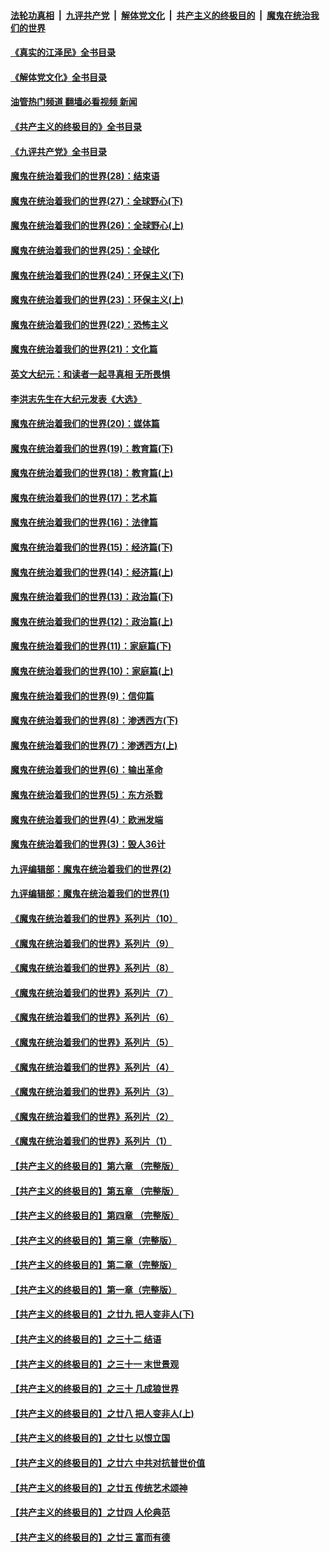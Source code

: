 ####  [法轮功真相](../../../../basic/blob/master/README.md?t=07090402) &nbsp;|&nbsp; [九评共产党](../../../../9ping.md/blob/master/README.md?t=07090402) &nbsp;|&nbsp; [解体党文化](../../../../jtdwh.md/blob/master/README.md?t=07090402)  &nbsp;|&nbsp; [共产主义的终极目的](../../../../gczydzjmd.md/blob/master/README.md?t=07090402) &nbsp;|&nbsp; [魔鬼在统治我们的世界](../../../../mgztzwmdsj.md/blob/master/README.md?t=07090402) 

#### [《真实的江泽民》全书目录](../pages/nsc422/n13721399.md?t=07090402) 

#### [《解体党文化》全书目录](../pages/nsc422/n13721157.md?t=07090402) 

#### [油管热门频道 翻墙必看视频 新闻](http://45.76.130.85:81/youtube.html?07090402)

#### [《共产主义的终极目的》全书目录](../pages/nsc422/n13721048.md?t=07090402) 

#### [《九评共产党》全书目录](../pages/nsc422/n13708085.md?t=07090402) 

#### [魔鬼在统治着我们的世界(28)：结束语](../pages/nsc422/n10936246.md?t=07090402) 

#### [魔鬼在统治着我们的世界(27)：全球野心(下)](../pages/nsc422/n10928319.md?t=07090402) 

#### [魔鬼在统治着我们的世界(26)：全球野心(上)](../pages/nsc422/n10900318.md?t=07090402) 

#### [魔鬼在统治着我们的世界(25)：全球化](../pages/nsc422/n10788205.md?t=07090402) 

#### [魔鬼在统治着我们的世界(24)：环保主义(下)](../pages/nsc422/n10695307.md?t=07090402) 

#### [魔鬼在统治着我们的世界(23)：环保主义(上)](../pages/nsc422/n10688613.md?t=07090402) 

#### [魔鬼在统治着我们的世界(22)：恐怖主义](../pages/nsc422/n10614727.md?t=07090402) 

#### [魔鬼在统治着我们的世界(21)：文化篇](../pages/nsc422/n10597706.md?t=07090402) 

#### [英文大纪元：和读者一起寻真相 无所畏惧](../pages/nsc422/n12542027.md?t=07090402) 

#### [李洪志先生在大纪元发表《大选》](../pages/nsc422/n12534746.md?t=07090402) 

#### [魔鬼在统治着我们的世界(20)：媒体篇](../pages/nsc422/n10586579.md?t=07090402) 

#### [魔鬼在统治着我们的世界(19)：教育篇(下)](../pages/nsc422/n10564808.md?t=07090402) 

#### [魔鬼在统治着我们的世界(18)：教育篇(上)](../pages/nsc422/n10526970.md?t=07090402) 

#### [魔鬼在统治着我们的世界(17)：艺术篇](../pages/nsc422/n10499093.md?t=07090402) 

#### [魔鬼在统治着我们的世界(16)：法律篇](../pages/nsc422/n10485969.md?t=07090402) 

#### [魔鬼在统治着我们的世界(15)：经济篇(下)](../pages/nsc422/n10469975.md?t=07090402) 

#### [魔鬼在统治着我们的世界(14)：经济篇(上)](../pages/nsc422/n10457370.md?t=07090402) 

#### [魔鬼在统治着我们的世界(13)：政治篇(下)](../pages/nsc422/n10448270.md?t=07090402) 

#### [魔鬼在统治着我们的世界(12)：政治篇(上)](../pages/nsc422/n10444576.md?t=07090402) 

#### [魔鬼在统治着我们的世界(11)：家庭篇(下)](../pages/nsc422/n10440961.md?t=07090402) 

#### [魔鬼在统治着我们的世界(10)：家庭篇(上)](../pages/nsc422/n10435448.md?t=07090402) 

#### [魔鬼在统治着我们的世界(9)：信仰篇](../pages/nsc422/n10432159.md?t=07090402) 

#### [魔鬼在统治着我们的世界(8)：渗透西方(下)](../pages/nsc422/n10429603.md?t=07090402) 

#### [魔鬼在统治着我们的世界(7)：渗透西方(上)](../pages/nsc422/n10426013.md?t=07090402) 

#### [魔鬼在统治着我们的世界(6)：输出革命](../pages/nsc422/n10421536.md?t=07090402) 

#### [魔鬼在统治着我们的世界(5)：东方杀戮](../pages/nsc422/n10417707.md?t=07090402) 

#### [魔鬼在统治着我们的世界(4)：欧洲发端](../pages/nsc422/n10414890.md?t=07090402) 

#### [魔鬼在统治着我们的世界(3)：毁人36计](../pages/nsc422/n10411583.md?t=07090402) 

#### [九评编辑部：魔鬼在统治着我们的世界(2)](../pages/nsc422/n10410036.md?t=07090402) 

#### [九评编辑部：魔鬼在统治着我们的世界(1)](../pages/nsc422/n10406825.md?t=07090402) 

#### [《魔鬼在统治着我们的世界》系列片（10）](../pages/nsc422/n12292670.md?t=07090402) 

#### [《魔鬼在统治着我们的世界》系列片（9）](../pages/nsc422/n12290859.md?t=07090402) 

#### [《魔鬼在统治着我们的世界》系列片（8）](../pages/nsc422/n12287445.md?t=07090402) 

#### [《魔鬼在统治着我们的世界》系列片（7）](../pages/nsc422/n12283425.md?t=07090402) 

#### [《魔鬼在统治着我们的世界》系列片（6）](../pages/nsc422/n12282314.md?t=07090402) 

#### [《魔鬼在统治着我们的世界》系列片（5）](../pages/nsc422/n12281419.md?t=07090402) 

#### [《魔鬼在统治着我们的世界》系列片（4）](../pages/nsc422/n12274024.md?t=07090402) 

#### [《魔鬼在统治着我们的世界》系列片（3）](../pages/nsc422/n12271322.md?t=07090402) 

#### [《魔鬼在统治着我们的世界》系列片（2）](../pages/nsc422/n12269049.md?t=07090402) 

#### [《魔鬼在统治着我们的世界》系列片（1）](../pages/nsc422/n12267575.md?t=07090402) 

#### [【共产主义的终极目的】第六章 （完整版）](../pages/nsc422/n11428913.md?t=07090402) 

#### [【共产主义的终极目的】第五章 （完整版）](../pages/nsc422/n11428912.md?t=07090402) 

#### [【共产主义的终极目的】第四章 （完整版）](../pages/nsc422/n11428907.md?t=07090402) 

#### [【共产主义的终极目的】第三章（完整版）](../pages/nsc422/n11428848.md?t=07090402) 

#### [【共产主义的终极目的】第二章（完整版）](../pages/nsc422/n11428831.md?t=07090402) 

#### [【共产主义的终极目的】第一章（完整版）](../pages/nsc422/n11417651.md?t=07090402) 

#### [【共产主义的终极目的】之廿九 把人变非人(下)](../pages/nsc422/n11344140.md?t=07090402) 

#### [【共产主义的终极目的】之三十二 结语](../pages/nsc422/n11360535.md?t=07090402) 

#### [【共产主义的终极目的】之三十一 末世景观](../pages/nsc422/n11351129.md?t=07090402) 

#### [【共产主义的终极目的】之三十 几成狼世界](../pages/nsc422/n11348280.md?t=07090402) 

#### [【共产主义的终极目的】之廿八 把人变非人(上)](../pages/nsc422/n11340492.md?t=07090402) 

#### [【共产主义的终极目的】之廿七 以恨立国](../pages/nsc422/n11336944.md?t=07090402) 

#### [【共产主义的终极目的】之廿六 中共对抗普世价值](../pages/nsc422/n11324785.md?t=07090402) 

#### [【共产主义的终极目的】之廿五 传统艺术颂神](../pages/nsc422/n11296396.md?t=07090402) 

#### [【共产主义的终极目的】之廿四 人伦典范](../pages/nsc422/n11296397.md?t=07090402) 

#### [【共产主义的终极目的】之廿三 富而有德](../pages/nsc422/n11283598.md?t=07090402) 

<img src='http://gfw-breaker.win/goodnews/indexes/nsc422.md' width='0px' height='0px'/>
